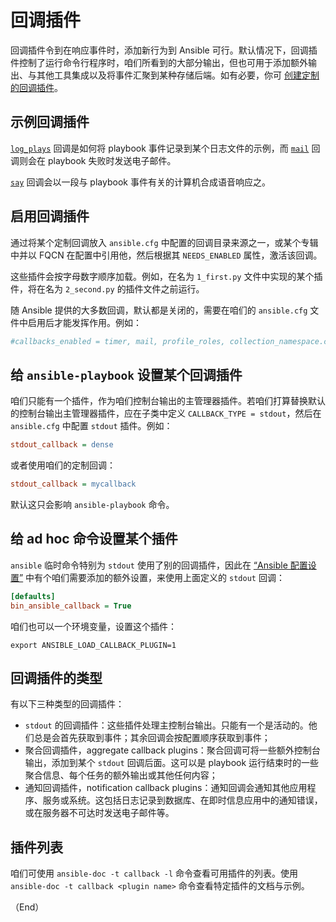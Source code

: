 # 回调插件

回调插件令到在响应事件时，添加新行为到 Ansible 可行。默认情况下，回调插件控制了运行命令行程序时，咱们所看到的大部分输出，但也可用于添加额外输出、与其他工具集成以及将事件汇聚到某种存储后端。如有必要，你可 [创建定制的回调插件](https://docs.ansible.com/ansible/latest/dev_guide/developing_plugins.html#developing-callbacks)。


## 示例回调插件


[`log_plays`](https://docs.ansible.com/ansible/2.9/plugins/callback/log_plays.html#log-plays-callback) 回调是如何将 playbook 事件记录到某个日志文件的示例，而 [`mail`](https://docs.ansible.com/ansible/2.9/plugins/callback/mail.html#mail-callback) 回调则会在 playbook 失败时发送电子邮件。

[`say`](https://docs.ansible.com/ansible/2.9/plugins/callback/say.html#say-callback) 回调会以一段与 playbook 事件有关的计算机合成语音响应之。


## 启用回调插件


通过将某个定制回调放入 `ansible.cfg` 中配置的回调目录来源之一，或某个专辑中并以 FQCN 在配置中引用他，然后根据其 `NEEDS_ENABLED` 属性，激活该回调。

这些插件会按字母数字顺序加载。例如，在名为 `1_first.py` 文件中实现的某个插件，将在名为 `2_second.py` 的插件文件之前运行。

随 Ansible 提供的大多数回调，默认都是关闭的，需要在咱们的 `ansible.cfg` 文件中启用后才能发挥作用。例如：


```ini
#callbacks_enabled = timer, mail, profile_roles, collection_namespace.collection_name.custom_callback
```

## 给 `ansible-playbook` 设置某个回调插件

咱们只能有一个插件，作为咱们控制台输出的主管理器插件。若咱们打算替换默认的控制台输出主管理器插件，应在子类中定义 `CALLBACK_TYPE = stdout`，然后在 `ansible.cfg` 中配置 `stdout` 插件。例如：


```ini
stdout_callback = dense
```

或者使用咱们的定制回调：

```ini
stdout_callback = mycallback
```

默认这只会影响 `ansible-playbook` 命令。


## 给 ad hoc 命令设置某个插件


`ansible` 临时命令特别为 `stdout` 使用了别的回调插件，因此在 [“Ansible 配置设置”](https://docs.ansible.com/ansible/latest/reference_appendices/config.html#ansible-configuration-settings) 中有个咱们需要添加的额外设置，来使用上面定义的 `stdout` 回调：


```ini
[defaults]
bin_ansible_callback = True
```

咱们也可以一个环境变量，设置这个插件：


```console
export ANSIBLE_LOAD_CALLBACK_PLUGIN=1
```


## 回调插件的类型

有以下三种类型的回调插件：

- `stdout` 的回调插件：这些插件处理主控制台输出。只能有一个是活动的。他们总是会首先获取到事件；其余回调会按配置顺序获取到事件；
- 聚合回调插件，aggregate callback plugins：聚合回调可将一些额外控制台输出，添加到某个 `stdout` 回调后面。这可以是 playbook 运行结束时的一些聚合信息、每个任务的额外输出或其他任何内容；
- 通知回调插件，notification callback plugins：通知回调会通知其他应用程序、服务或系统。这包括日志记录到数据库、在即时信息应用中的通知错误，或在服务器不可达时发送电子邮件等。


## 插件列表

咱们可使用 `ansible-doc -t callback -l` 命令查看可用插件的列表。使用 `ansible-doc -t callback <plugin name>` 命令查看特定插件的文档与示例。


（End）

